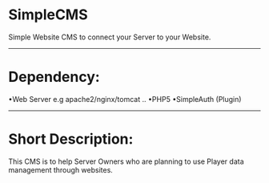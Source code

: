 SimpleCMS
=========

Simple Website CMS to connect your Server to your Website.

------

Dependency:
===========
•Web Server e.g apache2/nginx/tomcat ..
•PHP5
•SimpleAuth (Plugin)

------

Short Description:
==================
This CMS is to help Server Owners who are planning to use Player data management through websites.
